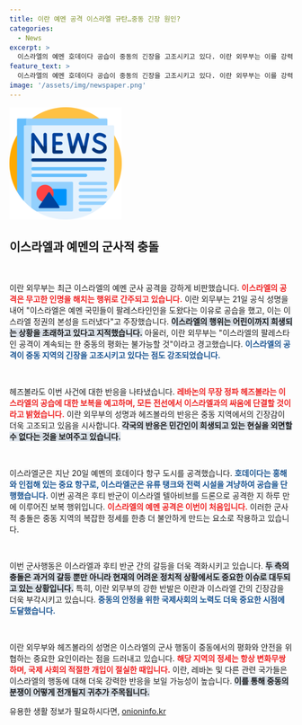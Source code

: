 ```yaml
---
title: 이란 예멘 공격 이스라엘 규탄…중동 긴장 원인?
categories:
  - News
excerpt: >
  이스라엘의 예멘 호데이다 공습이 중동의 긴장을 고조시키고 있다. 이란 외무부는 이를 강력히 규탄하며, 어린이 사망을 언급하며 이스라엘의 본성을 비판했다. 헤즈볼라마저 반격을 예고하며, 이스라엘에 대한 단결을 다짐했다.
feature_text: >
  이스라엘의 예멘 호데이다 공습이 중동의 긴장을 고조시키고 있다. 이란 외무부는 이를 강력히 규탄하며, 어린이 사망을 언급하며 이스라엘의 본성을 비판했다. 헤즈볼라마저 반격을 예고하며, 이스라엘에 대한 단결을 다짐했다.
image: '/assets/img/newspaper.png'
---
```


<p><img src="/assets/img/newspaper.png" alt="kimp 속보" /></p>

<h2 data-ke-size="size26">이스라엘과 예멘의 군사적 충돌</h2>

<p data-ke-size="size16">&nbsp;</p>

<p>이란 외무부는 최근 이스라엘의 예멘 군사 공격을 강하게 비판했습니다. <b><span style="color: #ee2323;">이스라엘의 공격은 무고한 인명을 해치는 행위로 간주되고 있습니다.</span></b> 이란 외무부는 21일 공식 성명을 내어 "이스라엘은 예멘 국민들이 팔레스타인인을 도왔다는 이유로 공습을 했고, 이는 이스라엘 정권의 본성을 드러냈다"고 주장했습니다. <b><span style="background-color: #21538527;">이스라엘의 행위는 어린이까지 희생되는 상황을 초래하고 있다고 지적했습니다.</span></b> 아울러, 이란 외무부는 "이스라엘의 팔레스타인 공격이 계속되는 한 중동의 평화는 불가능할 것"이라고 경고했습니다. <b><span style="color: #1a5490;">이스라엘의 공격이 중동 지역의 긴장을 고조시키고 있다는 점도 강조되었습니다.</span></b></p>

<p data-ke-size="size16">&nbsp;</p>

<p>헤즈볼라도 이번 사건에 대한 반응을 나타냈습니다. <b><span style="color: #ee2323;">레바논의 무장 정파 헤즈볼라는 이스라엘의 공습에 대한 보복을 예고하며, 모든 전선에서 이스라엘과의 싸움에 단결할 것이라고 밝혔습니다.</span></b> 이란 외무부의 성명과 헤즈볼라의 반응은 중동 지역에서의 긴장감이 더욱 고조되고 있음을 시사합니다. <b><span style="background-color: #21538527;">각국의 반응은 민간인이 희생되고 있는 현실을 외면할 수 없다는 것을 보여주고 있습니다.</span></b></p>

<p data-ke-size="size16">&nbsp;</p>

<p>이스라엘군은 지난 20일 예멘의 호데이다 항구 도시를 공격했습니다. <b><span style="color: #1a5490;">호데이다는 홍해와 인접해 있는 중요 항구로, 이스라엘군은 유류 탱크와 전력 시설을 겨냥하여 공습을 단행했습니다.</span></b> 이번 공격은 후티 반군이 이스라엘 텔아비브를 드론으로 공격한 지 하루 만에 이루어진 보복 행위입니다. <b><span style="color: #ee2323;">이스라엘의 예멘 공격은 이번이 처음입니다.</span></b> 이러한 군사적 충돌은 중동 지역의 복잡한 정세를 한층 더 불안하게 만드는 요소로 작용하고 있습니다.</p>

<p data-ke-size="size16">&nbsp;</p>

<p>이번 군사행동은 이스라엘과 후티 반군 간의 갈등을 더욱 격화시키고 있습니다. <b><span style="background-color: #21538527;">두 측의 충돌은 과거의 갈등 뿐만 아니라 현재의 어려운 정치적 상황에서도 중요한 이슈로 대두되고 있는 상황입니다.</span></b> 특히, 이란 외무부의 강한 반발은 이란과 이스라엘 간의 긴장감을 더욱 부각시키고 있습니다. <b><span style="color: #1a5490;">중동의 안정을 위한 국제사회의 노력도 더욱 중요한 시점에 도달했습니다.</span></b></p>

<p data-ke-size="size16">&nbsp;</p>

<p>이란 외무부와 헤즈볼라의 성명은 이스라엘의 군사 행동이 중동에서의 평화와 안전을 위협하는 중요한 요인이라는 점을 드러내고 있습니다. <b><span style="color: #ee2323;">해당 지역의 정세는 항상 변화무쌍하며, 국제 사회의 적절한 개입이 절실한 때입니다.</span></b> 이란, 레바논 및 다른 관련 국가들은 이스라엘의 행동에 대해 더욱 강력한 반응을 보일 가능성이 높습니다. <b><span style="background-color: #21538527;">이를 통해 중동의 분쟁이 어떻게 전개될지 귀추가 주목됩니다.</span></b></p>
유용한 생활 정보가 필요하시다면, <a href="https://onioninfo.kr" rel="dofollow">onioninfo.kr</a>


